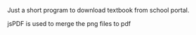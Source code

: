 Just a short program to download textbook from school portal.

jsPDF is used to merge the png files to pdf